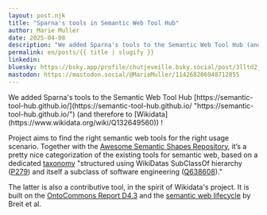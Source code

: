 ```yaml
---
layout: post.njk
title: "Sparna's tools in Semantic Web Tool Hub"
author: Marie Muller
date: 2025-04-08
description: "We added Sparna's tools to the Semantic Web Tool Hub (and therefore to Wikidata) !"
permalink: en/posts/{{ title | slugify }}
linkedin: 
bluesky: https://bsky.app/profile/chutjeveille.bsky.social/post/3lltd2jydkk2x
mastodon: https://mastodon.social/@MarieMuller/114268206948712855
---
```


<p class="lead">We added Sparna's tools to the Semantic Web Tool Hub [https://semantic-tool-hub.github.io/](https://semantic-tool-hub.github.io/ "https://semantic-tool-hub.github.io/") (and therefore to [Wikidata](https://www.wikidata.org/wiki/Q132649560)) !</p>

Project aims to find the right semantic web tools for the right usage scenario. Together with the [Awesome Semantic Shapes Repository](https://www.sparna.fr/en/posts/awesome-semantic-shapes), it’s a pretty nice categorization of the existing tools for semantic web, based on a dedicated [taxonomy](https://github.com/semantic-tool-hub/SW-Tool-Hub-data) "structured using WikiDatas SubClassOf hierarchy ([P279](https://www.wikidata.org/wiki/Property:P279)) and itself a subclass of software engineering ([Q638608](https://www.wikidata.org/wiki/Q638608))."

The latter is also a contributive tool, in the spirit of Wikidata's project. It is built on the [OntoCommons Report D4.3](https://ontocommons.eu/deliverables) and the [semantic web lifecycle](https://doi.org/10.1007/978-3-031-14343-4_33) by Breit et al.

